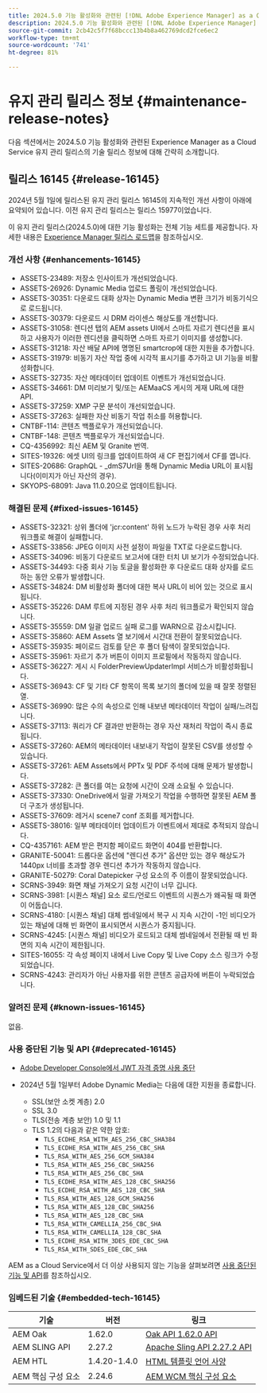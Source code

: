 ```yaml
---
title: 2024.5.0 기능 활성화와 관련된 [!DNL Adobe Experience Manager] as a Cloud Service의 유지 관리 릴리스 정보입니다.
description: 2024.5.0 기능 활성화와 관련된 [!DNL Adobe Experience Manager] as a Cloud Service의 유지 관리 릴리스 정보입니다.
source-git-commit: 2cb42c5f7f68bccc13b4b8a462769dcd2fce6ec2
workflow-type: tm+mt
source-wordcount: '741'
ht-degree: 81%

---
```


# 유지 관리 릴리스 정보 {#maintenance-release-notes}

다음 섹션에서는 2024.5.0 기능 활성화와 관련된 Experience Manager as a Cloud Service 유지 관리 릴리스의 기술 릴리스 정보에 대해 간략히 소개합니다.

## 릴리스 16145 {#release-16145}

2024년 5월 1일에 릴리스된 유지 관리 릴리스 16145의 지속적인 개선 사항이 아래에 요약되어 있습니다. 이전 유지 관리 릴리스는 릴리스 15977이었습니다.

이 유지 관리 릴리스(2024.5.0)에 대한 기능 활성화는 전체 기능 세트를 제공합니다. 자세한 내용은 [Experience Manager 릴리스 로드맵](https://experienceleague.adobe.com/ko/docs/experience-manager-release-information/aem-release-updates/update-releases-roadmap)을 참조하십시오.

### 개선 사항 {#enhancements-16145}

* ASSETS-23489: 저장소 인사이트가 개선되었습니다.
* ASSETS-26926: Dynamic Media 업로드 폴링이 개선되었습니다.
* ASSETS-30351: 다운로드 대화 상자는 Dynamic Media 변환 크기가 비동기식으로 로드됩니다.
* ASSETS-30379: 다운로드 시 DRM 라이센스 해상도를 개선합니다.
* ASSETS-31058: 렌디션 탭의 AEM assets UI에서 스마트 자르기 렌디션을 표시하고 사용자가 이러한 렌디션을 클릭하면 스마트 자르기 이미지를 생성합니다.
* ASSETS-31218: 자산 배달 API에 명명된 smartcrop에 대한 지원을 추가합니다.
* ASSETS-31979: 비동기 자산 작업 중에 시각적 표시기를 추가하고 UI 기능을 비활성화합니다.
* ASSETS-32735: 자산 메타데이터 업데이트 이벤트가 개선되었습니다.
* ASSETS-34661: DM 미리보기 및/또는 AEMaaCS 게시의 게재 URL에 대한 API.
* ASSETS-37259: XMP 구문 분석이 개선되었습니다.
* ASSETS-37263: 실패한 자산 비동기 작업 취소를 허용합니다.
* CNTBF-114: 콘텐츠 백플로우가 개선되었습니다.
* CNTBF-148: 콘텐츠 백플로우가 개선되었습니다.
* CQ-4356992: 최신 AEM 및 Granite 번역.
* SITES-19326: 에셋 UI의 링크를 업데이트하여 새 CF 편집기에서 CF를 엽니다.
* SITES-20686: GraphQL - _dmS7Url을 통해 Dynamic Media URL이 표시됩니다(이미지가 아닌 자산의 경우).
* SKYOPS-68091: Java 11.0.20으로 업데이트됩니다.


### 해결된 문제 {#fixed-issues-16145}

* ASSETS-32321: 상위 폴더에 &#39;jcr:content&#39; 하위 노드가 누락된 경우 사후 처리 워크플로 해결이 실패합니다.
* ASSETS-33856: JPEG 이미지 사전 설정이 파일을 TXT로 다운로드합니다.
* ASSETS-34096: 비동기 다운로드 보고서에 대한 터치 UI 보기가 수정되었습니다.
* ASSETS-34493: 다중 회사 기능 토글을 활성화한 후 다운로드 대화 상자를 로드하는 동안 오류가 발생합니다.
* ASSETS-34824: DM 비활성화 폴더에 대한 복사 URL이 비어 있는 것으로 표시됩니다.
* ASSETS-35226: DAM 루트에 지정된 경우 사후 처리 워크플로가 확인되지 않습니다.
* ASSETS-35559: DM 일괄 업로드 실패 로그를 WARN으로 감소시킵니다.
* ASSETS-35860: AEM Assets 열 보기에서 시간대 전환이 잘못되었습니다.
* ASSETS-35935: 페이로드 검토를 닫은 후 폴더 탐색이 잘못되었습니다.
* ASSETS-35961: 자르기 추가 버튼이 이미지 프로필에서 작동하지 않습니다.
* ASSETS-36227: 게시 시 FolderPreviewUpdaterImpl 서비스가 비활성화됩니다.
* ASSETS-36943: CF 및 기타 CF 항목이 목록 보기의 폴더에 있을 때 잘못 정렬된 열.
* ASSETS-36990: 많은 수의 속성으로 인해 내보낸 메타데이터 작업이 실패/느려집니다.
* ASSETS-37113: 쿼리가 CF 결과만 반환하는 경우 자산 재처리 작업이 즉시 종료됩니다.
* ASSETS-37260: AEM의 메타데이터 내보내기 작업이 잘못된 CSV를 생성할 수 있습니다.
* ASSETS-37261: AEM Assets에서 PPTx 및 PDF 주석에 대해 문제가 발생합니다.
* ASSETS-37282: 큰 폴더를 여는 요청에 시간이 오래 소요될 수 있습니다.
* ASSETS-37330: OneDrive에서 일괄 가져오기 작업을 수행하면 잘못된 AEM 폴더 구조가 생성됩니다.
* ASSETS-37609: 레거시 scene7 conf 조회를 제거합니다.
* ASSETS-38016: 일부 메타데이터 업데이트가 이벤트에서 제대로 추적되지 않습니다.
* CQ-4357161: AEM 받은 편지함 페이로드 화면이 404를 반환합니다.
* GRANITE-50041: 드롭다운 옵션에 &quot;렌디션 추가&quot; 옵션만 있는 경우 해상도가 1440px 너비를 초과할 경우 렌디션 추가가 작동하지 않습니다.
* GRANITE-50279: Coral Datepicker 구성 요소의 주 이름이 잘못되었습니다.
* SCRNS-3949: 화면 채널 가져오기 요청 시간이 너무 깁니다.
* SCRNS-3981: [시퀀스 채널] 요소 로드/언로드 이벤트의 시퀀스가 왜곡될 때 화면이 어둡습니다.
* SCRNS-4180: [시퀀스 채널] 대체 썸네일에서 복구 시 지속 시간이 -1인 비디오가 있는 채널에 대해 빈 화면이 표시되면서 시퀀스가 &#x200B;&#x200B;중지됩니다.
* SCRNS-4245: [시퀀스 채널] 비디오가 로드되고 대체 썸네일에서 전환될 때 빈 화면의 지속 시간이 제한됩니다.
* SITES-16055: 각 속성 페이지 내에서 Live Copy 및 Live Copy 소스 링크가 수정되었습니다.
* SCRNS-4243: 관리자가 아닌 사용자를 위한 콘텐츠 공급자에 버튼이 누락되었습니다.



### 알려진 문제 {#known-issues-16145}

없음.

### 사용 중단된 기능 및 API {#deprecated-16145}

* [Adobe Developer Console에서 JWT 자격 증명 사용 중단](/help/security/jwt-credentials-deprecation-in-adobe-developer-console.md)

* 2024년 5월 1일부터 Adobe Dynamic Media는 다음에 대한 지원을 종료합니다.

   * SSL(보안 소켓 계층) 2.0
   * SSL 3.0
   * TLS(전송 계층 보안) 1.0 및 1.1
   * TLS 1.2의 다음과 같은 약한 암호:
      * `TLS_ECDHE_RSA_WITH_AES_256_CBC_SHA384`
      * `TLS_ECDHE_RSA_WITH_AES_256_CBC_SHA`
      * `TLS_RSA_WITH_AES_256_GCM_SHA384`
      * `TLS_RSA_WITH_AES_256_CBC_SHA256`
      * `TLS_RSA_WITH_AES_256_CBC_SHA`
      * `TLS_ECDHE_RSA_WITH_AES_128_CBC_SHA256`
      * `TLS_ECDHE_RSA_WITH_AES_128_CBC_SHA`
      * `TLS_RSA_WITH_AES_128_GCM_SHA256`
      * `TLS_RSA_WITH_AES_128_CBC_SHA256`
      * `TLS_RSA_WITH_AES_128_CBC_SHA`
      * `TLS_RSA_WITH_CAMELLIA_256_CBC_SHA`
      * `TLS_RSA_WITH_CAMELLIA_128_CBC_SHA`
      * `TLS_ECDHE_RSA_WITH_3DES_EDE_CBC_SHA`
      * `TLS_RSA_WITH_SDES_EDE_CBC_SHA`


AEM as a Cloud Service에서 더 이상 사용되지 않는 기능을 살펴보려면 [사용 중단된 기능 및 API](/help/release-notes/deprecated-removed-features.md)를 참조하십시오.

### 임베드된 기술 {#embedded-tech-16145}

| 기술 | 버전 | 링크 |
|---|---|---|
| AEM Oak | 1.62.0 | [Oak API 1.62.0 API](https://www.javadoc.io/doc/org.apache.jackrabbit/oak-api/1.62.0/index.html) |
| AEM SLING API | 2.27.2 | [Apache Sling API 2.27.2 API](https://www.javadoc.io/doc/org.apache.sling/org.apache.sling.api/latest/index.html) |
| AEM HTL | 1.4.20-1.4.0 | [HTML 템플릿 언어 사양](https://github.com/adobe/htl-spec) |
| AEM 핵심 구성 요소 | 2.24.6 | [AEM WCM 핵심 구성 요소](https://github.com/adobe/aem-core-wcm-components) |
